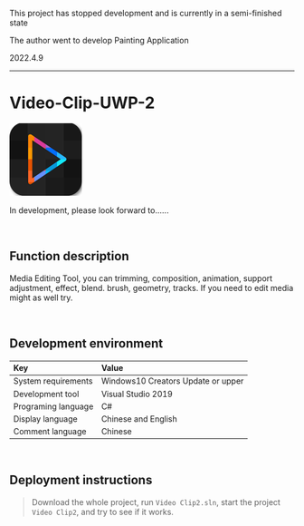 This project has stopped development and is currently in a semi-finished state

The author went to develop Painting Application

2022.4.9

---

# Video-Clip-UWP-2

![](ScreenShot/logo.png)

 In development, please look forward to......

<br/>

## Function description

Media Editing Tool, you can trimming, composition, animation, support adjustment, effect, blend. brush, geometry, tracks. If you need to edit media might as well try.


<br/>

## Development environment

|Key|Value|
|:-|:-|
|System requirements| Windows10 Creators Update or upper|
|Development tool|Visual Studio 2019|
|Programing language|C#|
|Display language|Chinese and English|
|Comment language|Chinese|


<br/>

## Deployment instructions

> Download the whole project, run `Video Clip2.sln`, start the project `Video Clip2`, and try to see if it works.